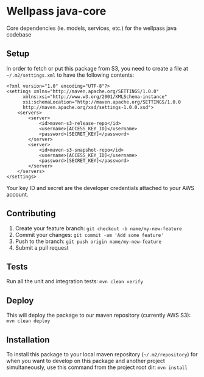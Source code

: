 # Wellpass java-core

Core dependencies (ie. models, services, etc.) for the wellpass java codebase

## Setup

In order to fetch or put this package from S3, you need to create a file at `~/.m2/settings.xml` to have the following contents:

```
<?xml version="1.0" encoding="UTF-8"?>
<settings xmlns="http://maven.apache.org/SETTINGS/1.0.0"
      xmlns:xsi="http://www.w3.org/2001/XMLSchema-instance"
      xsi:schemaLocation="http://maven.apache.org/SETTINGS/1.0.0
      http://maven.apache.org/xsd/settings-1.0.0.xsd">
    <servers>
        <server>
            <id>maven-s3-release-repo</id>
            <username>[ACCESS_KEY_ID]</username>
            <password>[SECRET_KEY]</password>
        </server>
        <server>
            <id>maven-s3-snapshot-repo</id>
            <username>[ACCESS_KEY_ID]</username>
            <password>[SECRET_KEY]</password>
        </server>
    </servers>
</settings>
```

Your key ID and secret are the developer credentials attached to your AWS account.

## Contributing

1. Create your feature branch: `git checkout -b name/my-new-feature`
2. Commit your changes: `git commit -am 'Add some feature'`
3. Push to the branch: `git push origin name/my-new-feature`
4. Submit a pull request

## Tests

Run all the unit and integration tests:
`mvn clean verify`

## Deploy

This will deploy the package to our maven repository (currently AWS S3):
`mvn clean deploy`

## Installation

To install this package to your local maven repository (`~/.m2/repository`) for when you want to develop on this package and another project simultaneously, use this command from the project root dir:
`mvn install`
